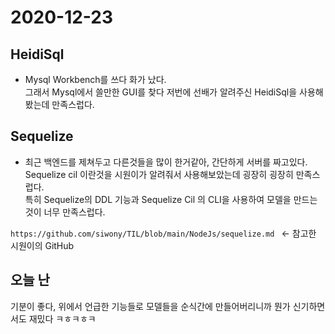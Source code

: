 # 2020-12-23

## HeidiSql
- Mysql Workbench를 쓰다 화가 났다.  
그래서 Mysql에서 쓸만한 GUI를 찾다 저번에 선배가 알려주신 HeidiSql을 사용해봤는데 만족스럽다.

## Sequelize
- 최근 백엔드를 제쳐두고 다른것들을 많이 한거같아, 간단하게 서버를 짜고있다.  
Sequelize cil 이란것을 시원이가 알려줘서 사용해보았는데 굉장히 굉장히 만족스럽다.   
특히 Sequelize의 DDL 기능과 Sequelize Cil 의 CLI을 사용하여 모델을 만드는것이 너무 만족스럽다.

```https://github.com/siwony/TIL/blob/main/NodeJs/sequelize.md ``` <- 참고한 시원이의 GitHub

## 오늘 난
기분이 좋다, 위에서 언급한 기능들로 모델들을 순식간에 만들어버리니까 뭔가 신기하면서도 재밌다 ㅋㅎㅋㅎㅋ